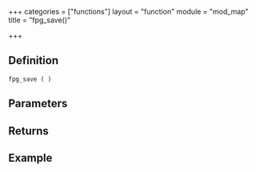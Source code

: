 +++
categories = ["functions"]
layout = "function"
module = "mod_map"
title = "fpg_save()"

+++

## Definition

    fpg_save ( )

## Parameters

## Returns

## Example
